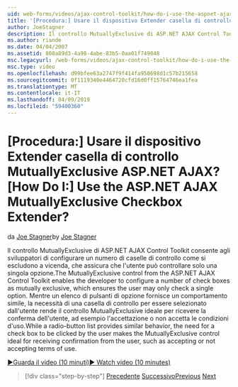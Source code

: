 ```yaml
---
uid: web-forms/videos/ajax-control-toolkit/how-do-i-use-the-aspnet-ajax-mutuallyexclusive-checkbox-extender
title: '[Procedura:] Usare il dispositivo Extender casella di controllo MutuallyExclusive ASP.NET AJAX? | Microsoft Docs'
author: JoeStagner
description: Il controllo MutuallyExclusive di ASP.NET AJAX Control Toolkit consente agli sviluppatori di configurare un numero di caselle di controllo come si escludono a vicenda, quali e...
ms.author: riande
ms.date: 04/04/2007
ms.assetid: 808a89d3-4a98-4abe-83b5-0aa01f749048
msc.legacyurl: /web-forms/videos/ajax-control-toolkit/how-do-i-use-the-aspnet-ajax-mutuallyexclusive-checkbox-extender
msc.type: video
ms.openlocfilehash: d99bfee63a2747f9f414fa950698d1c57b215658
ms.sourcegitcommit: 0f1119340e4464720cfd16d0ff15764746ea1fea
ms.translationtype: MT
ms.contentlocale: it-IT
ms.lasthandoff: 04/09/2019
ms.locfileid: "59400360"
---
```

# <a name="how-do-i-use-the-aspnet-ajax-mutuallyexclusive-checkbox-extender"></a><span data-ttu-id="c70ba-104">[Procedura:] Usare il dispositivo Extender casella di controllo MutuallyExclusive ASP.NET AJAX?</span><span class="sxs-lookup"><span data-stu-id="c70ba-104">[How Do I:] Use the ASP.NET AJAX MutuallyExclusive Checkbox Extender?</span></span>

<span data-ttu-id="c70ba-105">da [Joe Stagner](https://github.com/JoeStagner)</span><span class="sxs-lookup"><span data-stu-id="c70ba-105">by [Joe Stagner](https://github.com/JoeStagner)</span></span>

<span data-ttu-id="c70ba-106">Il controllo MutuallyExclusive di ASP.NET AJAX Control Toolkit consente agli sviluppatori di configurare un numero di caselle di controllo come si escludono a vicenda, che assicura che l'utente può controllare solo una singola opzione.</span><span class="sxs-lookup"><span data-stu-id="c70ba-106">The MutuallyExclusive control from the ASP.NET AJAX Control Toolkit enables the developer to configure a number of check boxes as mutually exclusive, which ensures the user may only check a single option.</span></span> <span data-ttu-id="c70ba-107">Mentre un elenco di pulsanti di opzione fornisce un comportamento simile, la necessità di una casella di controllo per essere selezionato dall'utente rende il controllo MutuallyExclusive ideale per ricevere la conferma dell'utente, ad esempio l'accettazione o non accetta le condizioni d'uso.</span><span class="sxs-lookup"><span data-stu-id="c70ba-107">While a radio-button list provides similar behavior, the need for a check box to be clicked by the user makes the MutuallyExclusive control ideal for receiving confirmation from the user, such as accepting or not accepting terms of use.</span></span>

[<span data-ttu-id="c70ba-108">&#9654;Guarda il video (10 minuti)</span><span class="sxs-lookup"><span data-stu-id="c70ba-108">&#9654; Watch video (10 minutes)</span></span>](https://channel9.msdn.com/Blogs/ASP-NET-Site-Videos/how-do-i-use-the-aspnet-ajax-mutuallyexclusive-checkbox-extender)

> [!div class="step-by-step"]
> <span data-ttu-id="c70ba-109">[Precedente](how-do-i-use-the-aspnet-ajax-maskededit-controls.md)
> [Successivo](how-do-i-use-the-aspnet-ajax-nobot-control.md)</span><span class="sxs-lookup"><span data-stu-id="c70ba-109">[Previous](how-do-i-use-the-aspnet-ajax-maskededit-controls.md)
[Next](how-do-i-use-the-aspnet-ajax-nobot-control.md)</span></span>
